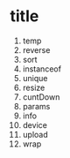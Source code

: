 # title
1. temp
2. reverse
3. sort
4. instanceof
5. unique
6. resize
7. cuntDown
8. params
9. info
10. device
11. upload
12. wrap